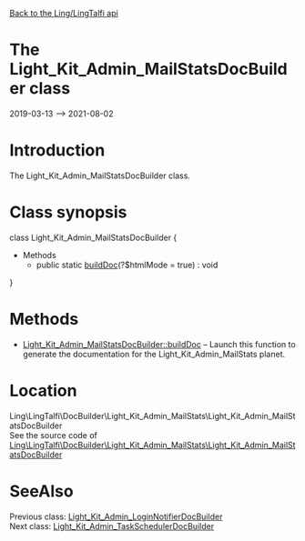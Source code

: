 [Back to the Ling/LingTalfi api](https://github.com/lingtalfi/LingTalfi/blob/master/doc/api/Ling/LingTalfi.md)



The Light_Kit_Admin_MailStatsDocBuilder class
================
2019-03-13 --> 2021-08-02






Introduction
============

The Light_Kit_Admin_MailStatsDocBuilder class.



Class synopsis
==============


class <span class="pl-k">Light_Kit_Admin_MailStatsDocBuilder</span>  {

- Methods
    - public static [buildDoc](https://github.com/lingtalfi/LingTalfi/blob/master/doc/api/Ling/LingTalfi/DocBuilder/Light_Kit_Admin_MailStats/Light_Kit_Admin_MailStatsDocBuilder/buildDoc.md)(?$htmlMode = true) : void

}






Methods
==============

- [Light_Kit_Admin_MailStatsDocBuilder::buildDoc](https://github.com/lingtalfi/LingTalfi/blob/master/doc/api/Ling/LingTalfi/DocBuilder/Light_Kit_Admin_MailStats/Light_Kit_Admin_MailStatsDocBuilder/buildDoc.md) &ndash; Launch this function to generate the documentation for the Light_Kit_Admin_MailStats planet.





Location
=============
Ling\LingTalfi\DocBuilder\Light_Kit_Admin_MailStats\Light_Kit_Admin_MailStatsDocBuilder<br>
See the source code of [Ling\LingTalfi\DocBuilder\Light_Kit_Admin_MailStats\Light_Kit_Admin_MailStatsDocBuilder](https://github.com/lingtalfi/LingTalfi/blob/master/DocBuilder/Light_Kit_Admin_MailStats/Light_Kit_Admin_MailStatsDocBuilder.php)



SeeAlso
==============
Previous class: [Light_Kit_Admin_LoginNotifierDocBuilder](https://github.com/lingtalfi/LingTalfi/blob/master/doc/api/Ling/LingTalfi/DocBuilder/Light_Kit_Admin_LoginNotifier/Light_Kit_Admin_LoginNotifierDocBuilder.md)<br>Next class: [Light_Kit_Admin_TaskSchedulerDocBuilder](https://github.com/lingtalfi/LingTalfi/blob/master/doc/api/Ling/LingTalfi/DocBuilder/Light_Kit_Admin_TaskScheduler/Light_Kit_Admin_TaskSchedulerDocBuilder.md)<br>
